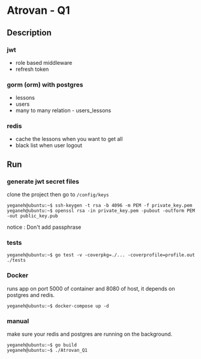 # Atrovan - Q1

## Description

### jwt

- role based middleware
- refresh token

### gorm (orm) with postgres

- lessons
- users
- many to many relation - users_lessons

### redis

- cache the lessons when you want to get all
- black list when user logout

## Run

### generate jwt secret files

clone the project then go to `/config/keys`

```console
yeganeh@ubuntu:~$ ssh-keygen -t rsa -b 4096 -m PEM -f private_key.pem
yeganeh@ubuntu:~$ openssl rsa -in private_key.pem -pubout -outform PEM -out public_key.pub
```

notice : Don't add passphrase

### tests

```console
yeganeh@ubuntu:~$ go test -v -coverpkg=./... -coverprofile=profile.out ./tests
```

### Docker

runs app on port 5000 of container and 8080 of host, it depends on postgres and redis.

```console
yeganeh@ubuntu:~$ docker-compose up -d
```

### manual

make sure your redis and postgres are running on the background.

```console
yeganeh@ubuntu:~$ go build
yeganeh@ubuntu:~$ ./Atrovan_Q1
```
